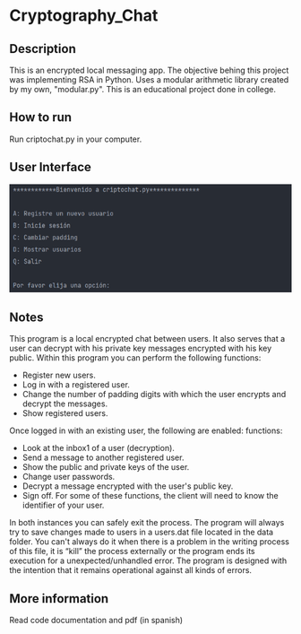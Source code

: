# Cryptography_Chat
## Description
This is an encrypted local messaging app. The objective behing this project was implementing RSA in Python. Uses a modular arithmetic library created by my own, "modular.py". This is an educational project done in college.

## How to run
Run criptochat.py in your computer.

## User Interface
![ui app](https://github.com/SeroviICAI/Cryptography_Chat/blob/master/images/screenshot_crypto.PNG)

## Notes
This program is a local encrypted chat between users. It also serves that a user can decrypt with his private key messages encrypted with his key public. Within this program you can perform the following functions:
- Register new users.
- Log in with a registered user.
- Change the number of padding digits with which the user encrypts and decrypt the messages.
- Show registered users.

Once logged in with an existing user, the following are enabled: functions:
- Look at the inbox1 of a user (decryption).
- Send a message to another registered user.
- Show the public and private keys of the user.
- Change user passwords.
- Decrypt a message encrypted with the user's public key.
- Sign off.
For some of these functions, the client will need to know the identifier of your user.

In both instances you can safely exit the process. The program will always try to save changes made to users in a users.dat file located in the data folder. You can't always do it when there is a problem in the writing process of this file, it is “kill” the process externally or the program ends its execution for a unexpected/unhandled error. The program is designed with the intention that it remains operational against all kinds of errors.

## More information
Read code documentation and pdf (in spanish)
